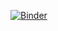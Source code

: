 [![Binder](https://mybinder.org/badge_logo.svg)](https://mybinder.org/v2/gh/bsbunny/binder.git/HEAD)
